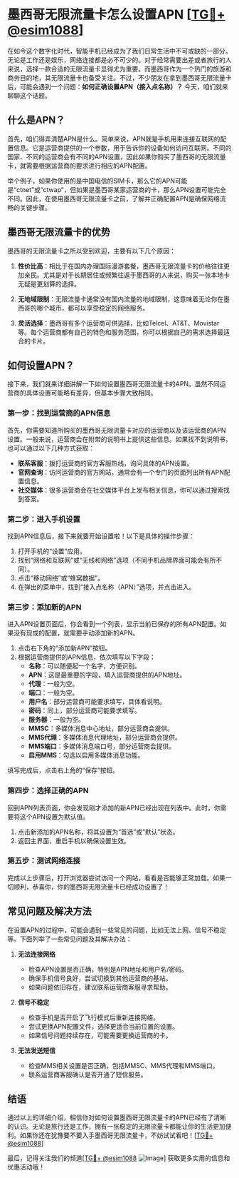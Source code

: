 # 墨西哥无限流量卡怎么设置APN [[TG💪+ @esim1088](https://t.me/s/esim1088)]

在如今这个数字化时代，智能手机已经成为了我们日常生活中不可或缺的一部分。无论是工作还是娱乐，网络连接都是必不可少的。对于经常需要出差或者旅行的人来说，选择一款合适的无限流量卡显得尤为重要。而墨西哥作为一个热门的旅游和商务目的地，其无限流量卡也备受关注。不过，不少朋友在拿到墨西哥无限流量卡后，可能会遇到一个问题：**如何正确设置APN（接入点名称）？** 今天，咱们就来聊聊这个话题。

## 什么是APN？

首先，咱们得弄清楚APN是什么。简单来说，APN就是手机用来连接互联网的配置信息。它是运营商提供的一个参数，用于告诉你的设备如何访问互联网。不同的国家、不同的运营商会有不同的APN设置，因此如果你购买了墨西哥的无限流量卡，就需要根据运营商的要求进行相应的APN配置。

举个例子，如果你使用的是中国电信的SIM卡，那么它的APN可能是“ctnet”或“ctwap”，但如果是墨西哥某家运营商的卡，那么APN设置可能完全不同。因此，在使用墨西哥无限流量卡之前，了解并正确配置APN是确保网络流畅的关键步骤。

## 墨西哥无限流量卡的优势

墨西哥的无限流量卡之所以受到欢迎，主要有以下几个原因：

1. **性价比高**：相比于在国内办理国际漫游套餐，墨西哥无限流量卡的价格往往更加亲民。尤其是对于长期居住或频繁往返于墨西哥的人来说，购买一张本地卡无疑是更划算的选择。
   
2. **无地域限制**：无限流量卡通常没有国内流量的地域限制，这意味着无论你在墨西哥的哪个城市，都可以享受稳定的网络服务。

3. **灵活选择**：墨西哥有多个运营商可供选择，比如Telcel、AT&T、Movistar等。每个运营商都有自己的特色和服务范围，你可以根据自己的需求选择最适合的卡片。

## 如何设置APN？

接下来，我们就来详细讲解一下如何设置墨西哥无限流量卡的APN。虽然不同运营商的具体设置可能略有差异，但基本步骤大致相同。

### 第一步：找到运营商的APN信息

首先，你需要知道所购买的墨西哥无限流量卡对应的运营商以及该运营商的APN设置。一般来说，运营商会在附带的说明书上提供这些信息。如果找不到说明书，也可以通过以下几种方式获取：

- **联系客服**：拨打运营商的官方客服热线，询问具体的APN设置。
- **官网查询**：访问运营商的官方网站，通常会有一个专门的页面列出所有APN配置信息。
- **社交媒体**：很多运营商会在社交媒体平台上发布相关信息，你可以通过搜索找到答案。

### 第二步：进入手机设置

找到APN信息后，接下来就要开始设置啦！以下是具体的操作步骤：

1. 打开手机的“设置”应用。
2. 找到“网络和互联网”或“无线和网络”选项（不同手机品牌界面可能会有所不同）。
3. 点击“移动网络”或“蜂窝数据”。
4. 在弹出的菜单中，找到“接入点名称（APN）”选项，并点击进入。

### 第三步：添加新的APN

进入APN设置页面后，你会看到一个列表，显示当前已保存的所有APN配置。如果没有现成的配置，就需要手动添加新的APN。

1. 点击右下角的“添加新APN”按钮。
2. 根据运营商提供的APN信息，依次填写以下字段：
   - **名称**：可以随便起一个名字，方便识别。
   - **APN**：这是最重要的字段，填入运营商提供的APN地址。
   - **代理**：一般为空。
   - **端口**：一般为空。
   - **用户名**：部分运营商可能要求填写，具体看说明。
   - **密码**：同上，部分运营商可能要求填写。
   - **服务器**：一般为空。
   - **MMSC**：多媒体消息中心地址，部分运营商会提供。
   - **MMS代理**：多媒体消息代理地址，部分运营商会提供。
   - **MMS端口**：多媒体消息端口号，部分运营商会提供。
   - **启用MMS**：勾选以启用多媒体消息功能。

填写完成后，点击右上角的“保存”按钮。

### 第四步：选择正确的APN

回到APN列表页面，你会发现刚才添加的新APN已经出现在列表中。此时，你需要将这个APN设置为默认值。

1. 点击新添加的APN名称，将其设置为“首选”或“默认”状态。
2. 返回主界面，重启手机以确保设置生效。

### 第五步：测试网络连接

完成以上步骤后，打开浏览器尝试访问一个网站，看看是否能够正常加载。如果一切顺利，恭喜你，你的墨西哥无限流量卡已经成功设置了！

## 常见问题及解决方法

在设置APN的过程中，可能会遇到一些常见的问题，比如无法上网、信号不稳定等。下面列举了一些常见问题及其解决办法：

1. **无法连接网络**
   - 检查APN设置是否正确，特别是APN地址和用户名/密码。
   - 确保手机信号良好，尝试切换到其他运营商的基站。
   - 如果问题依旧存在，建议联系运营商客服寻求帮助。

2. **信号不稳定**
   - 检查手机是否开启了飞行模式后重新连接网络。
   - 尝试更换APN配置文件，选择更适合当前位置的设置。
   - 如果信号问题持续存在，可能需要更换运营商的卡。

3. **无法发送短信**
   - 检查MMS相关设置是否正确，包括MMSC、MMS代理和MMS端口。
   - 联系运营商客服确认是否开通了短信服务。

## 结语

通过以上的详细介绍，相信你对如何设置墨西哥无限流量卡的APN已经有了清晰的认识。无论是旅行还是工作，拥有一张稳定的无限流量卡都能让你的生活更加便利。如果你还在犹豫要不要入手墨西哥无限流量卡，不妨试试看吧！[[TG💪+ @esim1088](https://t.me/s/esim1088)]

最后，记得关注我们的频道[[TG💪+ @esim1088](https://t.me/s/esim1088) ![Image](https://i.postimg.cc/4NQfJmqS/Snipaste-2025-05-13-00-14-12.png)] 获取更多实用的信息和优惠活动哦！